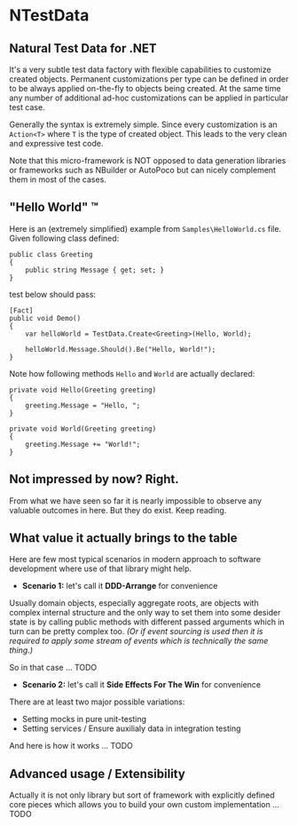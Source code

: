 # NTestData

## Natural Test Data for .NET

It's a very subtle test data factory with flexible capabilities to customize created objects. Permanent customizations per type can be defined in order to be always applied on-the-fly to objects being created. At the same time any number of additional ad-hoc customizations can be applied in particular test case.

Generally the syntax is extremely simple. Since every customization is an `Action<T>` where `T` is the type of created object. This leads to the very clean and expressive test code.

Note that this micro-framework is NOT opposed to data generation libraries or frameworks such as NBuilder or AutoPoco but can nicely complement them in most of the cases.

## "Hello World" &trade;

Here is an (extremely simplified) example from `Samples\HelloWorld.cs` file. Given following class defined:

	public class Greeting
	{
	    public string Message { get; set; }
	}
	
test below should pass:

	[Fact]
    public void Demo()
    {
        var helloWorld = TestData.Create<Greeting>(Hello, World);

        helloWorld.Message.Should().Be("Hello, World!");
    }

Note how following methods `Hello` and `World` are actually declared:

    private void Hello(Greeting greeting)
    {
        greeting.Message = "Hello, ";
    }

    private void World(Greeting greeting)
    {
        greeting.Message += "World!";
    }

## Not impressed by now? Right.

From what we have seen so far it is nearly impossible to observe any valuable outcomes in here. But they do exist. Keep reading.

## What value it actually brings to the table

Here are few most typical scenarios in modern approach to software development where use of that library might help.

- **Scenario 1:** let's call it **DDD-Arrange** for convenience

 Usually domain objects, especially aggregate roots, are objects with complex internal structure and the only way to set them into some desider state is by calling public methods with different passed arguments which in turn can be pretty complex too. *(Or if event sourcing is used then it is required to apply some stream of events which is technically the same thing.)*

 So in that case ... TODO

- **Scenario 2:** let's call it **Side Effects For The Win** for convenience

 There are at least two major possible variations:

 - Setting mocks in pure unit-testing
 - Setting services / Ensure auxilialy data in integration testing

 And here is how it works ... TODO


## Advanced usage / Extensibility

Actually it is not only library but sort of framework with explicitly defined core pieces which allows you to build your own custom implementation ... TODO


